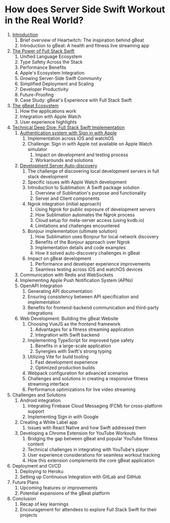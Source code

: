 # How does Server Side Swift Workout in the Real World?
1. [Introduction](docs/01-introduction.md)
   1. Brief overview of Heartwitch: The inspiration behind gBeat
   2. Introduction to gBeat: A health and fitness live streaming app
2. [The Power of Full Stack Swift](docs/02-full-stack-swift.md)
   1. Unified Language Ecosystem
   2. Type Safety Across the Stack
   3. Performance Benefits
   4. Apple's Ecosystem Integration
   5. Growing Server-Side Swift Community
   6. Simplified Deployment and Scaling
   7. Developer Productivity
   8. Future-Proofing
   9. Case Study: gBeat's Experience with Full Stack Swift
3. [The gBeat Ecosystem](docs/03-gbeat.md)
   1. How the applications work
   2. Integration with Apple Watch
   3. User experience highlights
4. [Technical Deep Dive: Full Stack Swift Implementation](docs/04-technology)
   1. [Authentication system with Sign in with Apple](docs/04-technology/01-authentication.md)
	  1. Implementation across iOS and watchOS
	  2. Challenge: Sign in with Apple not available on Apple Watch simulator
		 1. Impact on development and testing process
		 2. Workarounds and solutions
   2. [Development Server Auto-discovery](docs/04-technology/02-sublimation.md)   
      1. The challenge of discovering local development servers in full stack development
      2. Specific issues with Apple Watch development
      3. Introduction to Sublimation: A Swift package solution
         1. Overview of Sublimation's purpose and functionality
         2. Server and Client components
      4. Ngrok integration (initial approach)
         1. Using Ngrok for public exposure of development servers
         2. How Sublimation automates the Ngrok process
         3. Cloud setup for meta-server access (using kvdb.io)
         4. Limitations and challenges encountered
      5. Bonjour implementation (ultimate solution)
         1. How Sublimation uses Bonjour for local network discovery
         2. Benefits of the Bonjour approach over Ngrok
         3. Implementation details and code examples
         4. How it solved auto-discovery challenges in gBeat
      6. Impact on gBeat development
         1. Performance and developer experience improvements
         2. Seamless testing across iOS and watchOS devices
   3. Communication with Redis and WebSockets
   4. Implementing Apple Push Notification System (APNs)
   5. OpenAPI Integration
	  1. Generating API documentation
	  2. Ensuring consistency between API specification and implementation
	  3. Benefits for frontend-backend communication and third-party integrations
   6. Web Development: Building the gBeat Website
	  1. Choosing VueJS as the frontend framework
		 1. Advantages for a fitness streaming application
		 2. Integration with Swift backend
	  2. Implementing TypeScript for improved type safety
		 1. Benefits in a large-scale application
		 2. Synergies with Swift's strong typing
	  3. Utilizing Vite for build tooling
		 1. Fast development experience
		 2. Optimized production builds
	  4. Webpack configuration for advanced scenarios
	  5. Challenges and solutions in creating a responsive fitness streaming interface
	  6. Performance optimizations for live video streaming
5. Challenges and Solutions
   1. Android integration
	  1. Integrating Firebase Cloud Messaging (FCM) for cross-platform support
	  2. Implementing Sign in with Google
   2. Creating a White Label app
	  1. Issues with React Native and how Swift addressed them
   3. Developing a Chrome Extension for YouTube Workouts
	  1. Bridging the gap between gBeat and popular YouTube fitness content
	  2. Technical challenges in integrating with YouTube's player
	  3. User experience considerations for seamless workout tracking
	  4. How this extension complements the core gBeat application
6. Deployment and CI/CD
   1. Deploying to Heroku
   2. Setting up Continuous Integration with GitLab and GitHub
7. Future Plans
   1. Upcoming features or improvements
   2. Potential expansions of the gBeat platform
8. Conclusion
   1. Recap of key learnings
   2. Encouragement for attendees to explore Full Stack Swift for their projects